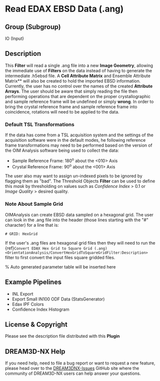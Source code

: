 # Read EDAX EBSD Data (.ang)

## Group (Subgroup)

IO (Input)

## Description

This **Filter** will read a single .ang file into a new **Image Geometry**, allowing the immediate use of **Filters** on the data instead of having to generate the intermediate .h5ebsd file. A **Cell Attribute Matrix** and Ensemble Attribute Matrix** will also be created to hold the imported EBSD information. Currently, the user has no control over the names of the created **Attribute Arrays**. The user should be aware that simply reading the file then performing operations that are dependent on the proper crystallographic and sample reference frame will be undefined or simply **wrong**. In order to bring the crystal reference frame and sample reference frame into coincidence, rotations will need to be applied to the data.

### Default TSL Transformations

If the data has come from a TSL acquisition system and the settings of the acquisition software were in the default modes, he following reference frame transformations may need to be performed based on the version of the OIM Analysis software being used to collect the data:

+ Sample Reference Frame: 180<sup>o</sup> about the <010> Axis
+ Crystal Reference Frame: 90<sup>o</sup> about the <001> Axis

The user also may want to assign un-indexed pixels to be ignored by flagging them as "bad". The Threshold Objects **Filter** can be used to define this *mask* by thresholding on values such as *Confidence Index* > 0.1 or *Image Quality* > desired quality.

### Note About Sample Grid

OIMAnalysis can create EBSD data sampled on a hexagonal grid. The user can look in the .ang file into the header (those lines starting with the "#" character) for a line that is:

```text
# GRID: HexGrid
```

If the user's .ang files are hexagonal grid files then they will need to run the {ref}`Convert EDAX Hex Grid to Square Grid (.ang)<OrientationAnalysis/ConvertHexGridToSquareGridFilter:Description>` filter to first convert the input files square gridded files.

% Auto generated parameter table will be inserted here

## Example Pipelines

+ INL Export
+ Export Small IN100 ODF Data (StatsGenerator)
+ Edax IPF Colors
+ Confidence Index Histogram

## License & Copyright

Please see the description file distributed with this **Plugin**

## DREAM3D-NX Help

If you need help, need to file a bug report or want to request a new feature, please head over to the [DREAM3DNX-Issues](https://github.com/BlueQuartzSoftware/DREAM3DNX-Issues/discussions) GitHub site where the community of DREAM3D-NX users can help answer your questions.
